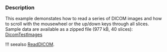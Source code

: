 ### Description

This example demonstates how to read a series of DICOM images and how to scroll with the mousewheel or the up/down keys through all slices.
Sample data are available as a zipped file (977 kB, 40 slices): [DicomTestImages](http://www.vtk.org/Wiki/images/1/12/VTK_Examples_StandardFormats_Input_DicomTestImages.zip)

!!! seealso
    [ReadDICOM](/Cxx/IO/ReadDICOM).
